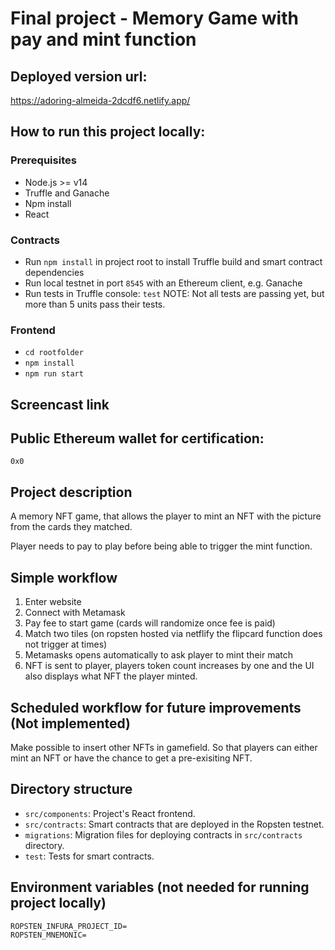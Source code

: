 # Final project - Memory Game with pay and mint function 

## Deployed version url:

https://adoring-almeida-2dcdf6.netlify.app/

## How to run this project locally:


### Prerequisites

- Node.js >= v14
- Truffle and Ganache
- Npm install
- React


### Contracts

- Run `npm install` in project root to install Truffle build and smart contract dependencies
- Run local testnet in port `8545` with an Ethereum client, e.g. Ganache
- Run tests in Truffle console: `test`
    NOTE: Not all tests are passing yet, but more than 5 units pass their tests. 

### Frontend

- `cd rootfolder`
- `npm install`
- `npm run start`

## Screencast link


## Public Ethereum wallet for certification:

`0x0`

## Project description

A memory NFT game, that allows the player to mint an NFT with the picture from the cards they matched. 

Player needs to pay to play before being able to trigger the mint function. 


## Simple workflow

1. Enter website
2. Connect with Metamask
3. Pay fee to start game (cards will randomize once fee is paid)
4. Match two tiles (on ropsten hosted via netflify the flipcard function does not trigger at times) 
6. Metamasks opens automatically to ask player to mint their match
7. NFT is sent to player, players token count increases by one and the UI also displays what NFT the player minted.

## Scheduled workflow for future improvements (Not implemented)
Make possible to insert other NFTs in gamefield. So that players can either mint an NFT or have the chance to get a pre-exisiting NFT. 


## Directory structure

- `src/components`: Project's React frontend.
- `src/contracts`: Smart contracts that are deployed in the Ropsten testnet.
- `migrations`: Migration files for deploying contracts in `src/contracts` directory.
- `test`: Tests for smart contracts.

## Environment variables (not needed for running project locally)

```
ROPSTEN_INFURA_PROJECT_ID=
ROPSTEN_MNEMONIC=
```



